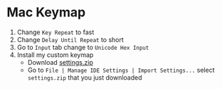 # Mac Keymap

1. Change `Key Repeat` to fast
2. Change `Delay Until Repeat` to short
3. Go to `Input` tab change to `Unicode Hex Input`
4. Install my custom keymap
    * Download [settings.zip](https://github.com/100nandoo/Android-Development-Guidebook/blob/master/intellij/keymap/settings.zip)
    * Go to `File | Manage IDE Settings | Import Settings...` select `settings.zip` that you just downloaded
